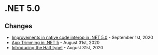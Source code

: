 # .NET 5.0

## Changes

- [Improvements in native code interop in .NET 5.0](https://devblogs.microsoft.com/dotnet/improvements-in-native-code-interop-in-net-5-0/) - September 1st, 2020
- [App Trimming in .NET 5](https://devblogs.microsoft.com/dotnet/app-trimming-in-net-5/) - August 31st, 2020
- [Introducing the Half type!](https://devblogs.microsoft.com/dotnet/introducing-the-half-type/) - August 31st, 2020

